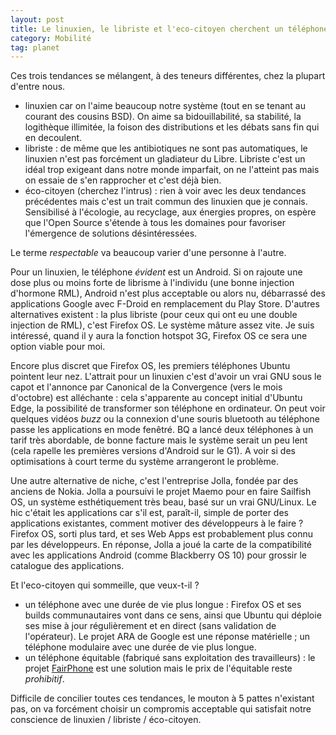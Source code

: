 ```yaml
---
layout: post
title: Le linuxien, le libriste et l'eco-citoyen cherchent un téléphone respectable
category: Mobilité
tag: planet
---
```


Ces trois tendances se mélangent, à des teneurs différentes, chez la
plupart d'entre nous.<!-- more -->

- linuxien car on l'aime beaucoup notre système (tout en se tenant au courant
des cousins BSD). On aime sa bidouillabilité, sa stabilité, la
logithèque illimitée, la foison des distributions et les débats sans fin qui en
decoulent.
- libriste : de même que les antibiotiques ne sont pas automatiques, le
linuxien n'est pas forcément un gladiateur du Libre. Libriste c'est un idéal
trop exigeant dans notre monde imparfait, on ne l'atteint pas mais on essaie de
s'en rapprocher et c'est déjà bien.
- éco-citoyen (cherchez l'intrus) : rien à voir avec les deux tendances
précédentes mais c'est un trait commun des linuxien que je connais. Sensibilisé
à l'écologie, au recyclage, aux énergies propres, on espère que l'Open Source
s'étende à tous les domaines pour favoriser l'émergence de solutions
désintéressées.

Le terme *respectable* va beaucoup varier d'une personne à l'autre.

Pour un linuxien, le téléphone *évident* est un Android. Si on rajoute une dose
plus ou moins forte de librisme à l'individu (une bonne injection d'hormone
RML), Android n'est plus acceptable ou alors nu, débarrassé des applications
Google avec F-Droid en remplacement du Play Store. D'autres alternatives
existent : la plus libriste (pour ceux qui ont eu une double injection de RML),
c'est Firefox OS. Le système mâture assez vite. Je suis intéressé, quand il y
aura la fonction hotspot 3G, Firefox OS ce sera une option viable pour moi.

Encore plus discret que Firefox OS, les premiers téléphones Ubuntu pointent
leur nez. L'attrait pour un linuxien c'est d'avoir un vrai GNU sous le capot et
l'annonce par Canonical de la Convergence (vers le mois d'octobre) est
alléchante : cela s'apparente au concept initial d'Ubuntu Edge, la possibilité
de transformer son téléphone en ordinateur. On peut voir quelques vidéos *buzz*
ou la connexion d'une souris bluetooth au téléphone passe les applications en
mode fenêtré. BQ a lancé deux téléphones à un tarif très abordable, de bonne
facture mais le système serait un peu lent (cela rapelle les premières versions
d'Android sur le G1). A voir si des optimisations à court terme du système
arrangeront le problème.

Une autre alternative de niche, c'est l'entreprise Jolla, fondée par des
anciens de Nokia. Jolla a poursuivi le projet Maemo pour en faire Sailfish OS,
un système esthétiquement très beau, basé sur un vrai GNU/Linux. Le hic c'était
les applications car s'il est, paraît-il, simple de porter des applications
existantes, comment motiver des développeurs à le faire ? Firefox OS, sorti
plus tard, et ses Web Apps est probablement plus connu par les développeurs. En
réponse, Jolla a joué la carte de la compatibilité avec les applications
Android (comme Blackberry OS 10) pour grossir le catalogue des applications.

Et l'eco-citoyen qui sommeille, que veux-t-il ? 

- un téléphone avec une durée de vie plus longue : Firefox OS et ses builds
communautaires vont dans ce sens, ainsi que Ubuntu qui déploie ses mise à jour
régulièrement et en direct (sans validation de l'opérateur). Le projet ARA de
Google est une réponse matérielle ; un téléphone modulaire avec une durée de
vie plus longue.
- un téléphone équitable (fabriqué sans exploitation des travailleurs) : le
projet [FairPhone](https://www.fairphone.com) est une solution mais le prix de
l'équitable reste *prohibitif*.

Difficile de concilier toutes ces tendances, le mouton à 5 pattes n'existant
pas,  on va forcément choisir un compromis acceptable qui satisfait notre
conscience de linuxien / libriste / éco-citoyen.

